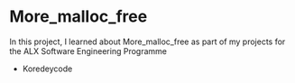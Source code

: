 # More_malloc_free
In this project, I learned about More_malloc_free as part of my projects for the ALX Software Engineering Programme
* Koredeycode
